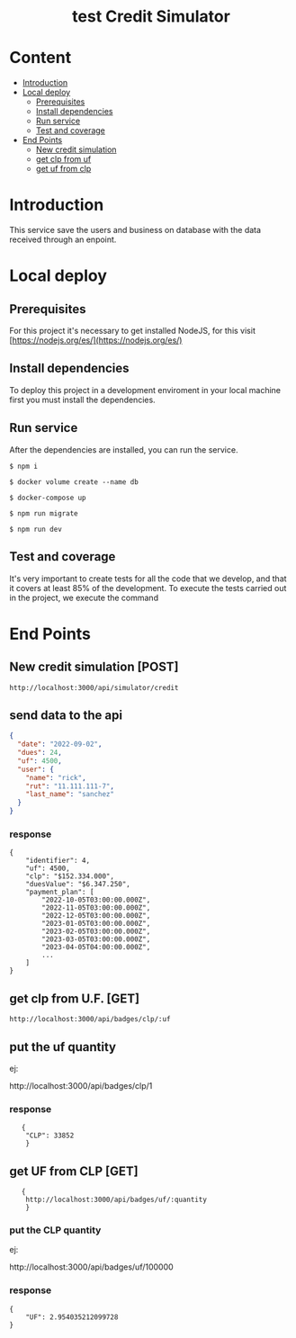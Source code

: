 <div align="center">
  <h1>test Credit Simulator</h1>
</div>

# Content
- [Introduction](#introduction)
- [Local deploy](#local-deploy)
    - [Prerequisites](#prerequisites)
    - [Install dependencies](#install-dependencies)
    - [Run service](#run-service)
    - [Test and coverage](#test-and-coverage)
- [End Points](#end-points)
    - [New credit simulation](#new-credit-simulation-post)
    - [get clp from uf](#get-clp-from-uf-get)
    - [get uf from clp](#get-uf-from-clp-get)

# Introduction

This service save the users and business on database with the data received through an enpoint.

# Local deploy

## Prerequisites

For this project it's necessary to get installed NodeJS, for this visit [https://nodejs.org/es/](https://nodejs.org/es/)


## Install dependencies

To deploy this project in a development enviroment in your local machine first you must install the dependencies.



## Run service

After the dependencies are installed, you can run the service.

```shell
$ npm i
```

```shell
$ docker volume create --name db
```

```shell
$ docker-compose up
```

```shell
$ npm run migrate
```
```shell
$ npm run dev
```
## Test and coverage

It's very important to create tests for all the code that we develop, and that it covers at least 85% of the development. To execute the tests carried out in the project, we execute the command

# End Points

## New credit simulation [POST]

```shell
http://localhost:3000/api/simulator/credit
```


## send data to the api

```json
{
  "date": "2022-09-02",
  "dues": 24,
  "uf": 4500,
  "user": {
    "name": "rick",
    "rut": "11.111.111-7",
    "last_name": "sanchez"
  }
}
```

### response


```shell
{
	"identifier": 4,
	"uf": 4500,
	"clp": "$152.334.000",
	"duesValue": "$6.347.250",
	"payment_plan": [
		"2022-10-05T03:00:00.000Z",
		"2022-11-05T03:00:00.000Z",
		"2022-12-05T03:00:00.000Z",
		"2023-01-05T03:00:00.000Z",
		"2023-02-05T03:00:00.000Z",
		"2023-03-05T03:00:00.000Z",
		"2023-04-05T04:00:00.000Z",
        ...
	]
}
```



## get clp from U.F. [GET]

```shell
http://localhost:3000/api/badges/clp/:uf
```


## put the uf quantity

ej:

http://localhost:3000/api/badges/clp/1



### response


```shell
   {
	"CLP": 33852
    } 
```



## get UF from CLP [GET]

```shell
   {
	http://localhost:3000/api/badges/uf/:quantity
    } 
```


### put the CLP quantity

ej:

http://localhost:3000/api/badges/uf/100000


### response

```shell
{  
	"UF": 2.954035212099728 
}
```



